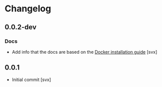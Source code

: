 # Changelog

## 0.0.2-dev

### Docs

* Add info that the docs are based on the [Docker installation guide](https://docs.docker.com/engine/installation/) [svx]

## 0.0.1

* Initial commit [svx]
